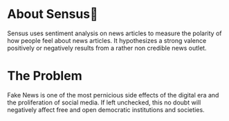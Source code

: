 # About Sensus📰
Sensus uses sentiment analysis on news articles to measure the polarity of how people feel about news articles. It hypothesizes a strong valence positively or negatively results from a rather non credible news outlet.

# The Problem

Fake News is one of the most pernicious side effects of the digital era and the proliferation of social media.
If left unchecked, this no doubt will negatively affect free and open democratic institutions and societies.

